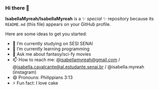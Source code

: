 ### Hi there 👋


**IsabellaMyreah/IsabellaMyreah** is a ✨ _special_ ✨ repository because its `README.md` (this file) appears on your GitHub profile.

Here are some ideas to get you started:

- 🔭 I’m currently studying on SESI SENAI
- 🌱 I’m currently learning programming
- 💬 Ask me about fantasy/sci-fy movies
- 📫 How to reach me: @isabellamyreah@gmail.com / @isabella.cavalcante@al.estudante.senai.br / @isabella.myreah (instagram)
- 😄 Pronouns: Philippians 3:13
- ⚡ Fun fact: I love cake

